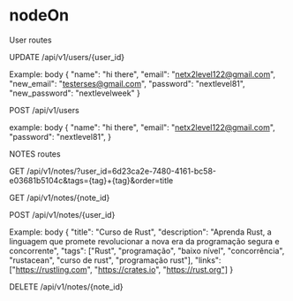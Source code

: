 # nodeOn
User routes

UPDATE
/api/v1/users/{user_id}

Example: 
body 
{
	"name": "hi there",
	"email": "netx2level122@gmail.com",
	"new_email": "testerses@gmail.com",
	"password": "nextlevel81",
	"new_password": "nextlevelweek"
}

POST
/api/v1/users

example:
body
{
	"name": "hi there",
	"email": "netx2level122@gmail.com",
	"password": "nextlevel81",
}






NOTES routes

GET
/api/v1/notes/?user_id=6d23ca2e-7480-4161-bc58-e03681b5104c&tags={tag}+{tag}&order=title

GET
/api/v1/notes/{note_id}

POST
/api/v1/notes/{user_id}

Example:
body
{
	"title": "Curso de Rust",
	"description": "Aprenda Rust, a linguagem que promete revolucionar a nova era da programação segura e concorrente",
	"tags": ["Rust", "programação", "baixo nível", "concorrência", "rustacean", "curso de rust", "programação rust"],
	"links": ["https://rustling.com", "https://crates.io", "https://rust.org"]
}

DELETE
/api/v1/notes/{note_id}

